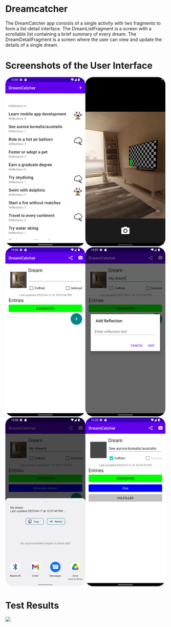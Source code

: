 # Dreamcatcher
The DreamCatcher app consists of a single activity with two fragments to form a list-detail interface. 
The DreamListFragment is a screen with a scrollable list containing a brief summary of every dream. 
The DreamDetailFragment is a screen where the user can view and update the details of a single dream.

# Screenshots of the User Interface
<img src="https://github.com/abrarrhine/Dreamcatcher/blob/master/homepage.png" width=250><img src="https://github.com/abrarrhine/Dreamcatcher/blob/master/camera.png" width=250><img src="https://github.com/abrarrhine/Dreamcatcher/blob/master/form.png" width=250><img src="https://github.com/abrarrhine/Dreamcatcher/blob/master/reflection_text.png" width=250><img src="https://github.com/abrarrhine/Dreamcatcher/blob/master/sharedream.png" width=250><img src="https://github.com/abrarrhine/Dreamcatcher/blob/master/dreamfulfilled.png" width=250>

# Test Results
<img src="https://github.com/abrarrhine/Dreamcatcher-main/blob/master/ProjectDreamcatcherresult.PNG" width=1000><br>
